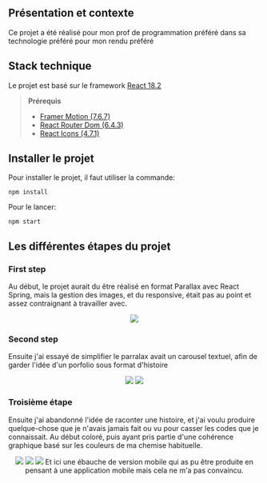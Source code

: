 ## Présentation et contexte

Ce projet a été réalisé pour mon prof de programmation préféré dans sa technologie préféré pour mon rendu préféré

## Stack technique

Le projet est basé sur le framework [React 18.2](https://reactjs.org/)

> **Prérequis**
>
> - [Framer Motion (7.6.7)](https://yarnpkg.com/)
> - [React Router Dom (6.4.3)](https://www.docker.com/)
> - [React Icons (4.7.1)](https://www.docker.com/)

## Installer le projet

Pour installer le projet, il faut utiliser la commande:

```
npm install
```

Pour le lancer:
```
npm start
```

## Les différentes étapes du projet

### First step

Au début, le projet aurait du être réalisé en format Parallax avec React Spring, mais la gestion des images, et du responsive, était pas au point et assez contraignant à travailler avec.

<p align="center">
  <img src="readme/first-step.png" />
</p>

### Second step

Ensuite j'ai essayé de simplifier le parralax avait un carousel textuel, afin de garder l'idée d'un porfolio sous format d'histoire

<p align="center">
  <img src="readme/second-step.png" />
  <img src="readme/second-step-mobile.png" />
</p>

### Troisième étape

Ensuite j'ai abandonné l'idée de raconter une histoire, et j'ai voulu produire quelque-chose que je n'avais jamais fait ou vu pour casser les codes que je connaissait. Au début coloré, puis ayant pris partie d'une cohérence graphique basé sur les couleurs de ma chemise habituelle.

<p align="center">
  <img src="readme/third-step.png" />
  <img src="readme/third-step2.png" />
  <img src="readme/third-step-mobile.png" />
  Et ici une ébauche de version mobile qui as pu être produite en pensant à une application mobile mais cela ne m'a pas convaincu.
</p>
